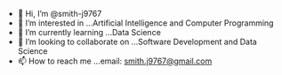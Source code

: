 - 👋 Hi, I’m @smith-j9767
- 👀 I’m interested in ...Artificial Intelligence and Computer Programming
- 🌱 I’m currently learning ...Data Science
- 💞️ I’m looking to collaborate on ...Software Development and Data Science
- 📫 How to reach me ...email: smith.j9767@gmail.com

<!---
smith-j9767/smith-j9767 is a ✨ special ✨ repository because its `README.md` (this file) appears on your GitHub profile.
You can click the Preview link to take a look at your changes.
--->
